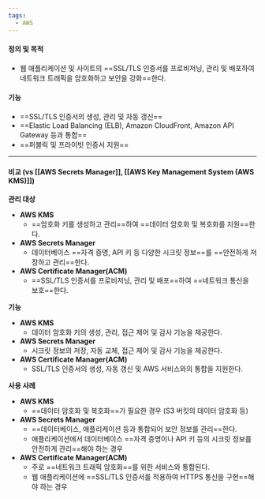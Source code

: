 ```yaml
---
tags:
  - AWS
---
```


#### **정의 및 목적**

- 웹 애플리케이션 및 사이트의 ==SSL/TLS 인증서를 프로비저닝, 관리 및 배포하여 네트워크 트래픽을 암호화하고 보안을 강화==한다.

#### **기능**

- ==SSL/TLS 인증서의 생성, 관리 및 자동 갱신==
- ==Elastic Load Balancing (ELB), Amazon CloudFront, Amazon API Gateway 등과 통합==
- ==퍼블릭 및 프라이빗 인증서 지원==

---


#### 비교 (vs [[AWS Secrets Manager]], [[AWS Key Management System (AWS KMS)]])

**관리 대상**

- **AWS KMS**
	-  ==암호화 키를 생성하고 관리==하여 ==데이터 암호화 및 복호화를 지원==한다.
- **AWS Secrets Manager**
	-  데이터베이스 ==자격 증명, API 키 등 다양한 시크릿 정보==를 ==안전하게 저장하고 관리==한다.
- **AWS Certificate Manager(ACM)**
	-  ==SSL/TLS 인증서를 프로비저닝, 관리 및 배포==하여 ==네트워크 통신을 보호==한다.


**기능**

- **AWS KMS**
	-  데이터 암호화 키의 생성, 관리, 접근 제어 및 감사 기능을 제공한다.
- **AWS Secrets Manager**
	-  시크릿 정보의 저장, 자동 교체, 접근 제어 및 감사 기능을 제공한다.
- **AWS Certificate Manager(ACM)**
	-  SSL/TLS 인증서의 생성, 자동 갱신 및 AWS 서비스와의 통합을 지원한다.


**사용 사례**

- **AWS KMS**
	- ==데이터 암호화 및 복호화==가 필요한 경우
	  (S3 버킷의 데이터 암호화 등)
- **AWS Secrets Manager**
	- ==데이터베이스, 애플리케이션 등과 통합되어 보안 정보를 관리==한다.
	- 애플리케이션에서 데이터베이스 ==자격 증명이나 API 키 등의 시크릿 정보를 안전하게 관리==해야 하는 경우
- **AWS Certificate Manager(ACM)**
	- 주로 ==네트워크 트래픽 암호화==를 위한 서비스와 통합된다.
	- 웹 애플리케이션에 ==SSL/TLS 인증서를 적용하여 HTTPS 통신을 구현==해야 하는 경우